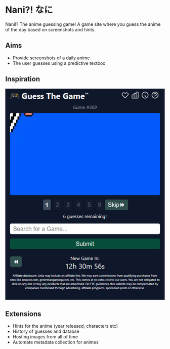 # Nani?! なに
Nani!? The anime guessing game!
A game site where you guess the anime of the day based on screenshots and hints.

## Aims

* Provide screenshots of a daily anime
* The user guesses using a predictive textbox

## Inspiration
![guess the game](img/guessthegame.png)

## Extensions 
* Hints for the anime (year released, characters etc)
* History of guesses and databse
* Hosting images from all of time
* Automate metadata collection for animes
